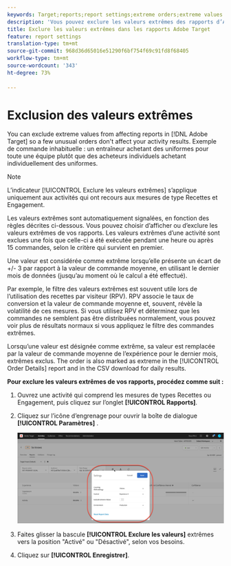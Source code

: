 ```yaml
---
keywords: Target;reports;report settings;extreme orders;extreme values
description: 'Vous pouvez exclure les valeurs extrêmes des rapports d’Adobe Target afin que quelques commandes inhabituelles n’affectent pas les résultats de votre activité. Exemple de commande inhabituelle : un entraîneur achetant des uniformes pour toute une équipe plutôt que des acheteurs individuels achetant individuellement des uniformes.'
title: Exclure les valeurs extrêmes dans les rapports Adobe Target
feature: report settings
translation-type: tm+mt
source-git-commit: 968d36d65016e51290f6bf754f69c91fd8f68405
workflow-type: tm+mt
source-wordcount: '343'
ht-degree: 73%

---
```



# Exclusion des valeurs extrêmes

You can exclude extreme values from affecting reports in [!DNL Adobe Target] so a few unusual orders don&#39;t affect your activity results. Exemple de commande inhabituelle : un entraîneur achetant des uniformes pour toute une équipe plutôt que des acheteurs individuels achetant individuellement des uniformes.

>[!NOTE]
>
>L’indicateur [!UICONTROL Exclure les valeurs extrêmes] s’applique uniquement aux activités qui ont recours aux mesures de type Recettes et Engagement.

Les valeurs extrêmes sont automatiquement signalées, en fonction des règles décrites ci-dessous. Vous pouvez choisir d’afficher ou d’exclure les valeurs extrêmes de vos rapports. Les valeurs extrêmes d’une activité sont exclues une fois que celle-ci a été exécutée pendant une heure ou après 15 commandes, selon le critère qui survient en premier.

Une valeur est considérée comme extrême lorsqu’elle présente un écart de +/- 3 par rapport à la valeur de commande moyenne, en utilisant le dernier mois de données (jusqu’au moment où le calcul a été effectué).

Par exemple, le filtre des valeurs extrêmes est souvent utile lors de l’utilisation des recettes par visiteur (RPV). RPV associe le taux de conversion et la valeur de commande moyenne et, souvent, révèle la volatilité de ces mesures. Si vous utilisez RPV et déterminez que les commandes ne semblent pas être distribuées normalement, vous pouvez voir plus de résultats normaux si vous appliquez le filtre des commandes extrêmes.

Lorsqu’une valeur est désignée comme extrême, sa valeur est remplacée par la valeur de commande moyenne de l’expérience pour le dernier mois, extrêmes exclus. The order is also marked as extreme in the [!UICONTROL Order Details] report and in the CSV download for daily results.

**Pour exclure les valeurs extrêmes de vos rapports, procédez comme suit :**

1. Ouvrez une activité qui comprend les mesures de types Recettes ou Engagement, puis cliquez sur l’onglet **[!UICONTROL Rapports]**.
1. Cliquez sur l’icône d’engrenage pour ouvrir la boîte de dialogue **[!UICONTROL Paramètres]** .

   ![Résultat d’étape](assets/exclude_extreme_values.png)

1. Faites glisser la bascule **[!UICONTROL Exclure les valeurs]** extrêmes vers la position &quot;Activé&quot; ou &quot;Désactivé&quot;, selon vos besoins.
1. Cliquez sur **[!UICONTROL Enregistrer]**.
